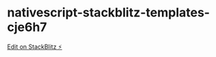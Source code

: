 # nativescript-stackblitz-templates-cje6h7

[Edit on StackBlitz ⚡️](https://stackblitz.com/edit/nativescript-stackblitz-templates-cje6h7)